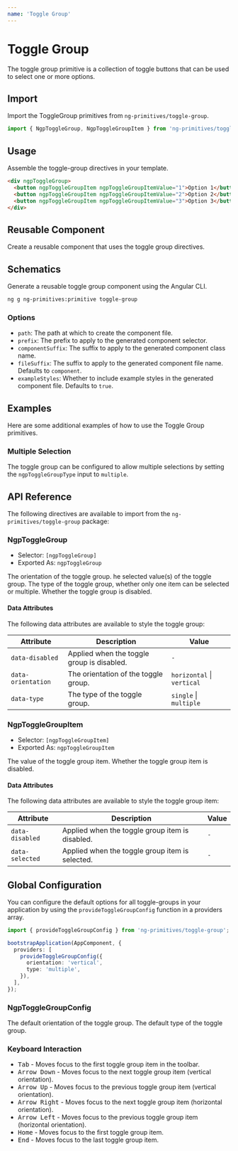 ```yaml
---
name: 'Toggle Group'
---
```


# Toggle Group

The toggle group primitive is a collection of toggle buttons that can be used to select one or more options.

<docs-example name="toggle-group"></docs-example>

## Import

Import the ToggleGroup primitives from `ng-primitives/toggle-group`.

```ts
import { NgpToggleGroup, NgpToggleGroupItem } from 'ng-primitives/toggle-group';
```

## Usage

Assemble the toggle-group directives in your template.

```html
<div ngpToggleGroup>
  <button ngpToggleGroupItem ngpToggleGroupItemValue="1">Option 1</button>
  <button ngpToggleGroupItem ngpToggleGroupItemValue="2">Option 2</button>
  <button ngpToggleGroupItem ngpToggleGroupItemValue="3">Option 3</button>
</div>
```

## Reusable Component

Create a reusable component that uses the toggle group directives.

<docs-snippet name="toggle-group"></docs-snippet>

## Schematics

Generate a reusable toggle group component using the Angular CLI.

```bash npm
ng g ng-primitives:primitive toggle-group
```

### Options

- `path`: The path at which to create the component file.
- `prefix`: The prefix to apply to the generated component selector.
- `componentSuffix`: The suffix to apply to the generated component class name.
- `fileSuffix`: The suffix to apply to the generated component file name. Defaults to `component`.
- `exampleStyles`: Whether to include example styles in the generated component file. Defaults to `true`.

## Examples

Here are some additional examples of how to use the Toggle Group primitives.

### Multiple Selection

The toggle group can be configured to allow multiple selections by setting the `ngpToggleGroupType` input to `multiple`.

<docs-example name="toggle-group-multiple"></docs-example>

## API Reference

The following directives are available to import from the `ng-primitives/toggle-group` package:

### NgpToggleGroup

- Selector: `[ngpToggleGroup]`
- Exported As: `ngpToggleGroup`

<prop-details name="ngpToggleGroupOrientation" type="'horizontal' | 'vertical'" default="horizontal">
  The orientation of the toggle group.
</prop-details>

<prop-details name="ngpToggleGroupValue" type="string | string[]">
  he selected value(s) of the toggle group.
</prop-details>

<prop-details name="ngpToggleGroupType" type="single | multiple" default="single">
  The type of the toggle group, whether only one item can be selected or multiple.
</prop-details>

<prop-details name="ngpToggleGroupDisabled" type="boolean" default="false">
  Whether the toggle group is disabled.
</prop-details>

#### Data Attributes

The following data attributes are available to style the toggle group:

| Attribute          | Description                                | Value                      |
| ------------------ | ------------------------------------------ | -------------------------- |
| `data-disabled`    | Applied when the toggle group is disabled. | `-`                        |
| `data-orientation` | The orientation of the toggle group.       | `horizontal` \| `vertical` |
| `data-type`        | The type of the toggle group.              | `single` \| `multiple`     |

### NgpToggleGroupItem

- Selector: `[ngpToggleGroupItem]`
- Exported As: `ngpToggleGroupItem`

<prop-details name="ngpToggleGroupItemValue" type="string">
  The value of the toggle group item.
</prop-details>

<prop-details name="ngpToggleGroupItemDisabled" type="boolean" default="false">
  Whether the toggle group item is disabled.
</prop-details>

#### Data Attributes

The following data attributes are available to style the toggle group item:

| Attribute       | Description                                     | Value |
| --------------- | ----------------------------------------------- | ----- |
| `data-disabled` | Applied when the toggle group item is disabled. | `-`   |
| `data-selected` | Applied when the toggle group item is selected. | `-`   |

## Global Configuration

You can configure the default options for all toggle-groups in your application by using the `provideToggleGroupConfig` function in a providers array.

```ts
import { provideToggleGroupConfig } from 'ng-primitives/toggle-group';

bootstrapApplication(AppComponent, {
  providers: [
    provideToggleGroupConfig({
      orientation: 'vertical',
      type: 'multiple',
    }),
  ],
});
```

### NgpToggleGroupConfig

<prop-details name="orientation" type="'horizontal' | 'vertical'" default="horizontal">
  The default orientation of the toggle group.
</prop-details>

<prop-details name="type" type="'single' | 'multiple'" default="single">
  The default type of the toggle group.
</prop-details>

### Keyboard Interaction

- <kbd>Tab</kbd> - Moves focus to the first toggle group item in the toolbar.
- <kbd>Arrow Down</kbd> - Moves focus to the next toggle group item (vertical orientation).
- <kbd>Arrow Up</kbd> - Moves focus to the previous toggle group item (vertical orientation).
- <kbd>Arrow Right</kbd> - Moves focus to the next toggle group item (horizontal orientation).
- <kbd>Arrow Left</kbd> - Moves focus to the previous toggle group item (horizontal orientation).
- <kbd>Home</kbd> - Moves focus to the first toggle group item.
- <kbd>End</kbd> - Moves focus to the last toggle group item.

